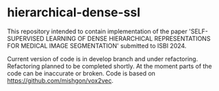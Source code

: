 # hierarchical-dense-ssl
This repository intended to contain implementation of the paper 'SELF-SUPERVISED LEARNING OF DENSE HIERARCHICAL REPRESENTATIONS FOR MEDICAL IMAGE SEGMENTATION' submitted to ISBI 2024.

Current version of code is in develop branch and under refactoring. Refactoring planned to be completed shortly.
At the moment parts of the code can be inaccurate or broken.
Code is based on https://github.com/mishgon/vox2vec.

